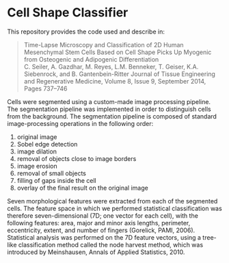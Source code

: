 # Cell Shape Classifier

This repository provides the code used and describe in:

> Time-Lapse Microscopy and Classification of 2D Human Mesenchymal Stem Cells Based on Cell Shape Picks Up Myogenic from Osteogenic and Adipogenic Differentiation <br>
> C. Seiler, A. Gazdhar, M. Reyes, L.M. Benneker, T. Geiser, K.A. Siebenrock, and B. Gantenbein-Ritter 
> Journal of Tissue Engineering and Regenerative Medicine, Volume 8, Issue 9, September 2014, Pages 737–746 

Cells were segmented using a custom-made image processing pipeline. The segmentation pipeline was implemented in order to distinguish cells from the background. The segmentation pipeline is composed of standard image-processing operations in the following order: 

1. original image
2. Sobel edge detection
3. image dilation
4. removal of objects close to image borders
5. image erosion
6. removal of small objects
7. filling of gaps inside the cell 
8. overlay of the final result on the original image

Seven morphological features were extracted from each of the segmented cells. The feature space in which we performed statistical classification was therefore seven-dimensional (7D; one vector for each cell), with the following features: area, major and minor axis lengths, perimeter, eccentricity, extent, and number of fingers (Gorelick, PAMI, 2006). Statistical analysis was performed on the 7D feature vectors, using a tree-like classification method called the node harvest method, which was introduced by Meinshausen, Annals of Applied Statistics, 2010.
